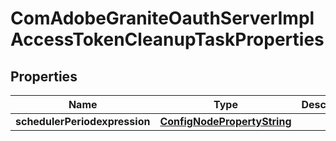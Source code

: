 
# ComAdobeGraniteOauthServerImplAccessTokenCleanupTaskProperties

## Properties
Name | Type | Description | Notes
------------ | ------------- | ------------- | -------------
**schedulerPeriodexpression** | [**ConfigNodePropertyString**](ConfigNodePropertyString.md) |  |  [optional]



